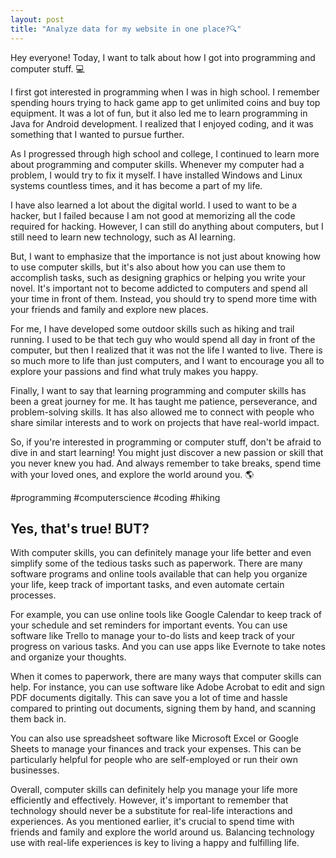 ```yaml
---
layout: post
title: "Analyze data for my website in one place?🔍"
---
```

Hey everyone! Today, I want to talk about how I got into programming and computer stuff. 💻

I first got interested in programming when I was in high school. I remember spending hours trying to hack game app to get unlimited coins and buy top equipment. It was a lot of fun, but it also led me to learn programming in Java for Android development. I realized that I enjoyed coding, and it was something that I wanted to pursue further.

As I progressed through high school and college, I continued to learn more about programming and computer skills. Whenever my computer had a problem, I would try to fix it myself. I have installed Windows and Linux systems countless times, and it has become a part of my life. 

I have also learned a lot about the digital world. I used to want to be a hacker, but I failed because I am not good at memorizing all the code required for hacking. However, I can still do anything about computers, but I still need to learn new technology, such as AI learning.

But, I want to emphasize that the importance is not just about knowing how to use computer skills, but it's also about how you can use them to accomplish tasks, such as designing graphics or helping you write your novel. It's important not to become addicted to computers and spend all your time in front of them. Instead, you should try to spend more time with your friends and family and explore new places.

For me, I have developed some outdoor skills such as hiking and trail running. I used to be that tech guy who would spend all day in front of the computer, but then I realized that it was not the life I wanted to live. There is so much more to life than just computers, and I want to encourage you all to explore your passions and find what truly makes you happy.

Finally, I want to say that learning programming and computer skills has been a great journey for me. It has taught me patience, perseverance, and problem-solving skills. It has also allowed me to connect with people who share similar interests and to work on projects that have real-world impact.

So, if you're interested in programming or computer stuff, don't be afraid to dive in and start learning! You might just discover a new passion or skill that you never knew you had. And always remember to take breaks, spend time with your loved ones, and explore the world around you. 🌎

#programming #computerscience #coding #hiking

## Yes, that's true! BUT?

With computer skills, you can definitely manage your life better and even simplify some of the tedious tasks such as paperwork. There are many software programs and online tools available that can help you organize your life, keep track of important tasks, and even automate certain processes.

For example, you can use online tools like Google Calendar to keep track of your schedule and set reminders for important events. You can use software like Trello to manage your to-do lists and keep track of your progress on various tasks. And you can use apps like Evernote to take notes and organize your thoughts.

When it comes to paperwork, there are many ways that computer skills can help. For instance, you can use software like Adobe Acrobat to edit and sign PDF documents digitally. This can save you a lot of time and hassle compared to printing out documents, signing them by hand, and scanning them back in.

You can also use spreadsheet software like Microsoft Excel or Google Sheets to manage your finances and track your expenses. This can be particularly helpful for people who are self-employed or run their own businesses.

Overall, computer skills can definitely help you manage your life more efficiently and effectively. However, it's important to remember that technology should never be a substitute for real-life interactions and experiences. As you mentioned earlier, it's crucial to spend time with friends and family and explore the world around us. Balancing technology use with real-life experiences is key to living a happy and fulfilling life.



